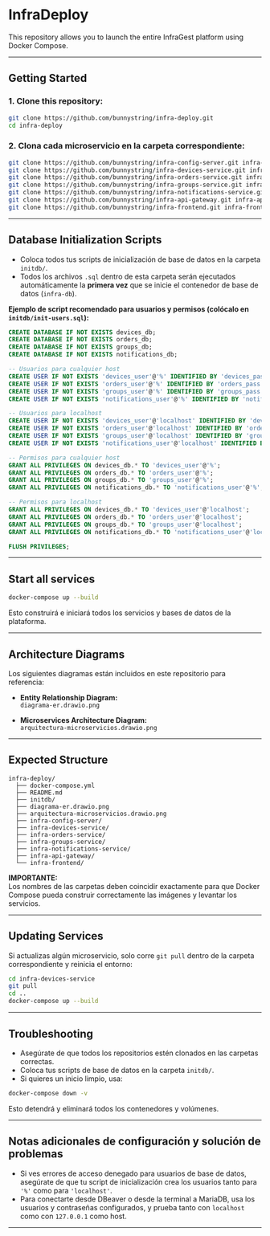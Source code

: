 # InfraDeploy

This repository allows you to launch the entire InfraGest platform using Docker Compose.

---

## Getting Started

### 1. Clone this repository:

```sh
git clone https://github.com/bunnystring/infra-deploy.git
cd infra-deploy
```

### 2. Clona cada microservicio en la carpeta correspondiente:

```sh
git clone https://github.com/bunnystring/infra-config-server.git infra-config-server
git clone https://github.com/bunnystring/infra-devices-service.git infra-devices-service
git clone https://github.com/bunnystring/infra-orders-service.git infra-orders-service
git clone https://github.com/bunnystring/infra-groups-service.git infra-groups-service
git clone https://github.com/bunnystring/infra-notifications-service.git infra-notifications-service
git clone https://github.com/bunnystring/infra-api-gateway.git infra-api-gateway
git clone https://github.com/bunnystring/infra-frontend.git infra-frontend
```

---

## Database Initialization Scripts

- Coloca todos tus scripts de inicialización de base de datos en la carpeta `initdb/`.
- Todos los archivos `.sql` dentro de esta carpeta serán ejecutados automáticamente la **primera vez** que se inicie el contenedor de base de datos (`infra-db`).

**Ejemplo de script recomendado para usuarios y permisos (colócalo en `initdb/init-users.sql`):**

```sql
CREATE DATABASE IF NOT EXISTS devices_db;
CREATE DATABASE IF NOT EXISTS orders_db;
CREATE DATABASE IF NOT EXISTS groups_db;
CREATE DATABASE IF NOT EXISTS notifications_db;

-- Usuarios para cualquier host
CREATE USER IF NOT EXISTS 'devices_user'@'%' IDENTIFIED BY 'devices_pass';
CREATE USER IF NOT EXISTS 'orders_user'@'%' IDENTIFIED BY 'orders_pass';
CREATE USER IF NOT EXISTS 'groups_user'@'%' IDENTIFIED BY 'groups_pass';
CREATE USER IF NOT EXISTS 'notifications_user'@'%' IDENTIFIED BY 'notifications_pass';

-- Usuarios para localhost
CREATE USER IF NOT EXISTS 'devices_user'@'localhost' IDENTIFIED BY 'devices_pass';
CREATE USER IF NOT EXISTS 'orders_user'@'localhost' IDENTIFIED BY 'orders_pass';
CREATE USER IF NOT EXISTS 'groups_user'@'localhost' IDENTIFIED BY 'groups_pass';
CREATE USER IF NOT EXISTS 'notifications_user'@'localhost' IDENTIFIED BY 'notifications_pass';

-- Permisos para cualquier host
GRANT ALL PRIVILEGES ON devices_db.* TO 'devices_user'@'%';
GRANT ALL PRIVILEGES ON orders_db.* TO 'orders_user'@'%';
GRANT ALL PRIVILEGES ON groups_db.* TO 'groups_user'@'%';
GRANT ALL PRIVILEGES ON notifications_db.* TO 'notifications_user'@'%';

-- Permisos para localhost
GRANT ALL PRIVILEGES ON devices_db.* TO 'devices_user'@'localhost';
GRANT ALL PRIVILEGES ON orders_db.* TO 'orders_user'@'localhost';
GRANT ALL PRIVILEGES ON groups_db.* TO 'groups_user'@'localhost';
GRANT ALL PRIVILEGES ON notifications_db.* TO 'notifications_user'@'localhost';

FLUSH PRIVILEGES;
```

---

## Start all services

```sh
docker-compose up --build
```

Esto construirá e iniciará todos los servicios y bases de datos de la plataforma.

---

## Architecture Diagrams

Los siguientes diagramas están incluidos en este repositorio para referencia:

- **Entity Relationship Diagram:**  
  `diagrama-er.drawio.png`

- **Microservices Architecture Diagram:**  
  `arquitectura-microservicios.drawio.png`

---

## Expected Structure

```
infra-deploy/
  ├── docker-compose.yml
  ├── README.md
  ├── initdb/
  ├── diagrama-er.drawio.png
  ├── arquitectura-microservicios.drawio.png
  ├── infra-config-server/
  ├── infra-devices-service/
  ├── infra-orders-service/
  ├── infra-groups-service/
  ├── infra-notifications-service/
  ├── infra-api-gateway/
  └── infra-frontend/
```

**IMPORTANTE:**  
Los nombres de las carpetas deben coincidir exactamente para que Docker Compose pueda construir correctamente las imágenes y levantar los servicios.

---

## Updating Services

Si actualizas algún microservicio, solo corre `git pull` dentro de la carpeta correspondiente y reinicia el entorno:

```sh
cd infra-devices-service
git pull
cd ..
docker-compose up --build
```

---

## Troubleshooting

- Asegúrate de que todos los repositorios estén clonados en las carpetas correctas.
- Coloca tus scripts de base de datos en la carpeta `initdb/`.
- Si quieres un inicio limpio, usa:

```sh
docker-compose down -v
```

Esto detendrá y eliminará todos los contenedores y volúmenes.

---

## Notas adicionales de configuración y solución de problemas

- Si ves errores de acceso denegado para usuarios de base de datos, asegúrate de que tu script de inicialización crea los usuarios tanto para `'%'` como para `'localhost'`.
- Para conectarte desde DBeaver o desde la terminal a MariaDB, usa los usuarios y contraseñas configurados, y prueba tanto con `localhost` como con `127.0.0.1` como host.

---

